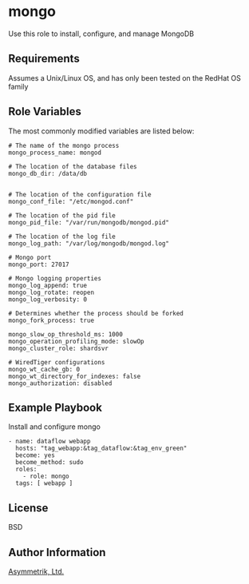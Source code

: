 mongo
=========

Use this role to install, configure, and manage MongoDB

Requirements
------------

Assumes a Unix/Linux OS, and has only been tested on the RedHat OS family

Role Variables
--------------

The most commonly modified variables are listed below:

    # The name of the mongo process
    mongo_process_name: mongod

    # The location of the database files
    mongo_db_dir: /data/db


    # The location of the configuration file
    mongo_conf_file: "/etc/mongod.conf"

    # The location of the pid file
    mongo_pid_file: "/var/run/mongodb/mongod.pid"
    
    # The location of the log file
    mongo_log_path: "/var/log/mongodb/mongod.log"
    
    # Mongo port
    mongo_port: 27017
    
    # Mongo logging properties
    mongo_log_append: true
    mongo_log_rotate: reopen
    mongo_log_verbosity: 0
    
    # Determines whether the process should be forked
    mongo_fork_process: true
    
    mongo_slow_op_threshold_ms: 1000
    mongo_operation_profiling_mode: slowOp
    mongo_cluster_role: shardsvr
    
    # WiredTiger configurations
    mongo_wt_cache_gb: 0
    mongo_wt_directory_for_indexes: false
    mongo_authorization: disabled


Example Playbook
----------------

Install and configure mongo

    - name: dataflow webapp
      hosts: "tag_webapp:&tag_dataflow:&tag_env_green"
      become: yes
      become_method: sudo
      roles:
        - role: mongo
      tags: [ webapp ]

License
-------

BSD

Author Information
------------------

[Asymmetrik, Ltd.](https://www.asymmetrik.com/)